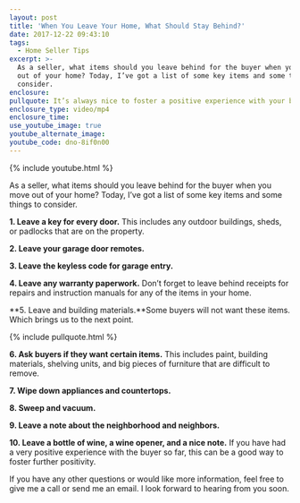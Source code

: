 ```yaml
---
layout: post
title: 'When You Leave Your Home, What Should Stay Behind?'
date: 2017-12-22 09:43:10
tags:
  - Home Seller Tips
excerpt: >-
  As a seller, what items should you leave behind for the buyer when you move
  out of your home? Today, I’ve got a list of some key items and some things to
  consider.
enclosure:
pullquote: It’s always nice to foster a positive experience with your buyer.
enclosure_type: video/mp4
enclosure_time:
use_youtube_image: true
youtube_alternate_image:
youtube_code: dno-8if0n00
---
```



{% include youtube.html %}

As a seller, what items should you leave behind for the buyer when you move out of your home? Today, I’ve got a list of some key items and some things to consider.

**1. Leave a key for every door.** This includes any outdoor buildings, sheds, or padlocks that are on the property.

**2. Leave your garage door remotes.**

**3. Leave the keyless code for garage entry.**

**4. Leave any warranty paperwork.** Don’t forget to leave behind receipts for repairs and instruction manuals for any of the items in your home.

**5. Leave and building materials.**Some buyers will not want these items. Which brings us to the next point.

{% include pullquote.html %}

**6. Ask buyers if they want certain items.** This includes paint, building materials, shelving units, and big pieces of furniture that are difficult to remove.

**7. Wipe down appliances and countertops.**

**8. Sweep and vacuum.**

**9. Leave a note about the neighborhood and neighbors.**

**10. Leave a bottle of wine, a wine opener, and a nice note.** If you have had a very positive experience with the buyer so far, this can be a good way to foster further positivity.

If you have any other questions or would like more information, feel free to give me a call or send me an email. I look forward to hearing from you soon.